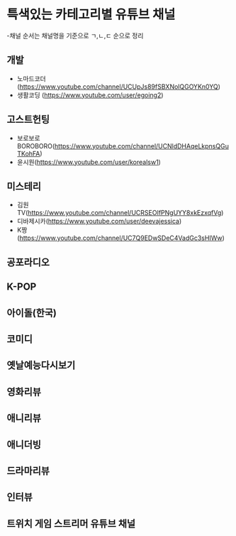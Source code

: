 # 특색있는 카테고리별 유튜브 채널
-채널 순서는 채널명을 기준으로 ㄱ,ㄴ,ㄷ 순으로 정리


## 개발

* 노마드코더(https://www.youtube.com/channel/UCUpJs89fSBXNolQGOYKn0YQ)
* 생활코딩 (https://www.youtube.com/user/egoing2)


## 고스트헌팅
* 보로보로 BOROBORO(https://www.youtube.com/channel/UCNldDHAqeLkpnsQGuTKohFA)
* 윤시원(https://www.youtube.com/user/korealsw1)


## 미스테리
* 김원TV(https://www.youtube.com/channel/UCRSEOIfPNgUYY8xkEzxqfVg)
* 디바제시카(https://www.youtube.com/user/deevajessica)
* K짱(https://www.youtube.com/channel/UC7Q9EDwSDeC4VadGc3sHIWw)


## 공포라디오

## K-POP

## 아이돌(한국)

## 코미디

## 옛날예능다시보기

## 영화리뷰

## 애니리뷰

## 애니더빙

## 드라마리뷰

## 인터뷰

## 트위치 게임 스트리머 유튜브 채널
